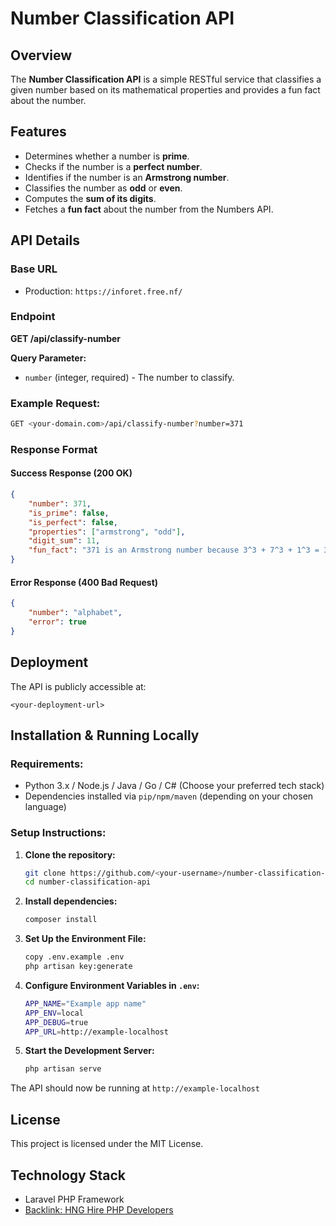 # Number Classification API

## Overview

The **Number Classification API** is a simple RESTful service that classifies a given number based on its mathematical properties and provides a fun fact about the number.

## Features

-   Determines whether a number is **prime**.
-   Checks if the number is a **perfect number**.
-   Identifies if the number is an **Armstrong number**.
-   Classifies the number as **odd** or **even**.
-   Computes the **sum of its digits**.
-   Fetches a **fun fact** about the number from the Numbers API.

## API Details

### Base URL

-   Production: `https://inforet.free.nf/`

### Endpoint

**GET /api/classify-number**

**Query Parameter:**

-   `number` (integer, required) - The number to classify.

### **Example Request:**

```sh
GET <your-domain.com>/api/classify-number?number=371
```

### **Response Format**

#### **Success Response (200 OK)**

```json
{
    "number": 371,
    "is_prime": false,
    "is_perfect": false,
    "properties": ["armstrong", "odd"],
    "digit_sum": 11,
    "fun_fact": "371 is an Armstrong number because 3^3 + 7^3 + 1^3 = 371"
}
```

#### **Error Response (400 Bad Request)**

```json
{
    "number": "alphabet",
    "error": true
}
```

## Deployment

The API is publicly accessible at:

```
<your-deployment-url>
```

## Installation & Running Locally

### **Requirements:**

-   Python 3.x / Node.js / Java / Go / C# (Choose your preferred tech stack)
-   Dependencies installed via `pip/npm/maven` (depending on your chosen language)

### **Setup Instructions:**

1. **Clone the repository:**

    ```sh
    git clone https://github.com/<your-username>/number-classification-api.git
    cd number-classification-api
    ```

2. **Install dependencies:**

    ```sh
    composer install
    ```

3. **Set Up the Environment File:**

    ```sh
    copy .env.example .env
    php artisan key:generate
    ```

4. **Configure Environment Variables in `.env`:**

    ```sh
    APP_NAME="Example app name"
    APP_ENV=local
    APP_DEBUG=true
    APP_URL=http://example-localhost
    ```

5. **Start the Development Server:**

    ```sh
    php artisan serve
    ```

The API should now be running at `http://example-localhost`

## License

This project is licensed under the MIT License.

## Technology Stack

-   Laravel PHP Framework
-   [Backlink: HNG Hire PHP Developers](https://hng.tech/hire/php-developers)
